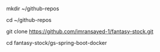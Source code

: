 mkdir ~/github-repos

cd  ~/github-repos

git clone https://github.com/imransayed-1/fantasy-stock.git
 
cd fantasy-stock/gs-spring-boot-docker

